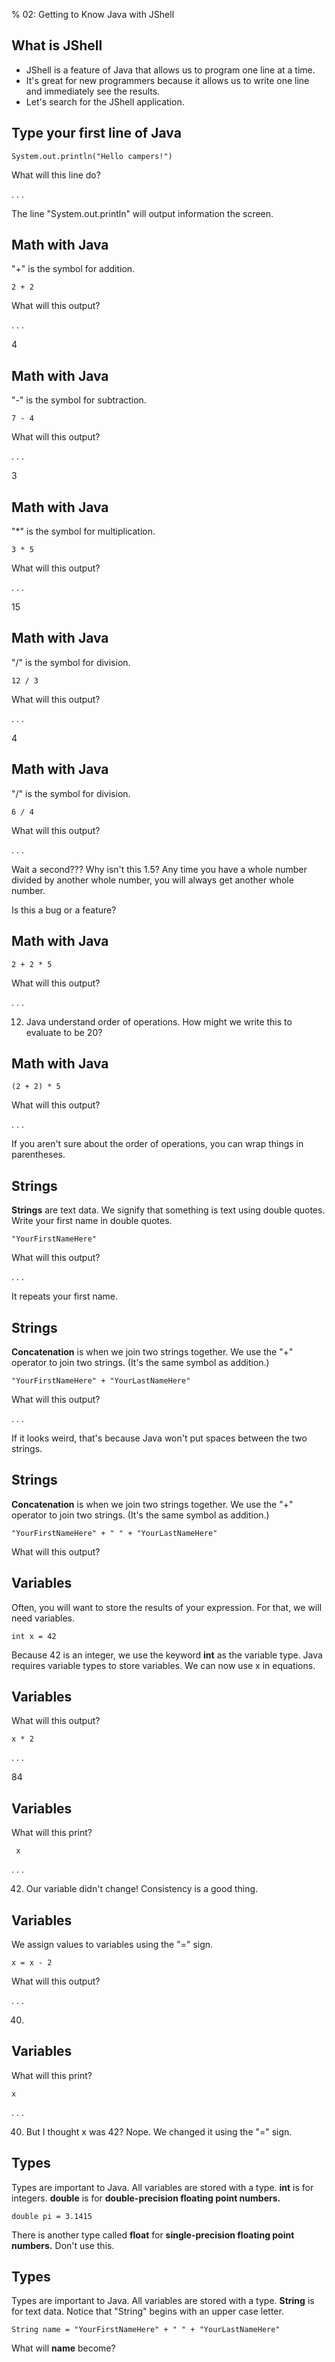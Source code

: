% 02: Getting to Know Java with JShell

## What is JShell

- JShell is a feature of Java that allows us to program one line at a time.
- It's great for new programmers because it allows us to
  write one line and immediately see the results.
- Let's search for the JShell application.

## Type your first line of Java

    System.out.println("Hello campers!")

What will this line do?

. . .

The line "System.out.println" will output information the screen.

## Math with Java

"+" is the symbol for addition.

    2 + 2

What will this output?

. . .

4

## Math with Java

"-" is the symbol for subtraction.

    7 - 4

What will this output?

. . .

3

## Math with Java

"*" is the symbol for multiplication.

    3 * 5

What will this output?

. . .

15

## Math with Java

"/" is the symbol for division.

    12 / 3

What will this output?

. . .

4

## Math with Java

"/" is the symbol for division.

    6 / 4

What will this output?

. . .

Wait a second??? Why isn't this 1.5? Any time you have a whole number divided
by another whole number, you will always get another whole number.

Is this a bug or a feature?

## Math with Java

    2 + 2 * 5

What will this output?

. . .

12. Java understand order of operations. How might we write this to evaluate to be 20?

## Math with Java

    (2 + 2) * 5

What will this output?

. . .

If you aren't sure about the order of operations, you can wrap things in parentheses.

## Strings

**Strings** are text data. We signify that something is text using double quotes. Write your first name in double quotes.

    "YourFirstNameHere"

What will this output?

. . .

It repeats your first name.

## Strings

**Concatenation** is when we join two strings together. We use the "+" operator to join two strings. (It's the same symbol as addition.)

    "YourFirstNameHere" + "YourLastNameHere"

What will this output?

. . .

If it looks weird, that's because Java won't put spaces between the two strings.
## Strings

**Concatenation** is when we join two strings together. We use the "+" operator to join two strings. (It's the same symbol as addition.)

    "YourFirstNameHere" + " " + "YourLastNameHere"

What will this output?

## Variables

Often, you will want to store the results of your expression. For that, we will
need variables.

    int x = 42

Because 42 is an integer, we use the keyword **int** as the variable type. Java requires variable types to store variables. We can now use x in equations.

## Variables

What will this output?

    x * 2

. . .

84

## Variables

What will this print?

     x

. . .

42. Our variable didn't change! Consistency is a good thing.

## Variables

We assign values to variables using the "=" sign.

    x = x - 2

What will this output?

. . .

40.

## Variables

What will this print?

    x

. . .

40. But I thought x was 42? Nope. We changed it using the "=" sign.

## Types

Types are important to Java. All variables are stored with a type. **int** is for integers. **double** is for **double-precision floating point numbers.**

    double pi = 3.1415

There is another type called **float** for **single-precision floating point numbers.** Don't use this.

## Types

Types are important to Java. All variables are stored with a type. **String** is for text data. Notice that "String" begins with an upper case letter.

    String name = "YourFirstNameHere" + " " + "YourLastNameHere"

What will **name** become?
